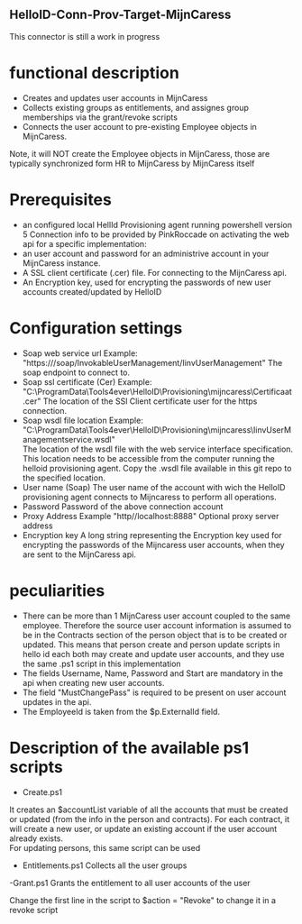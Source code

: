 ## HelloID-Conn-Prov-Target-MijnCaress
This connector is still a work in progress

# functional description

- Creates and updates user accounts in MijnCaress
- Collects existing groups as entitlements, and assignes group memberships via the grant/revoke scripts
- Connects the user account to pre-existing Employee objects in MijnCaress.

Note, it will NOT create the Employee objects in MijnCaress, those are typically synchronized form HR to MijnCaress by MijnCaress itself



# Prerequisites
- an configured local HellId Provisioning agent running powershell version 5
Connection info to be provided by PinkRoccade on activating the web api for a specific implementation:
- an user account and password for an administrive account in your MijnCaress instance. 
- A SSL client certificate (.cer) file. For connecting to the MijnCaress api.
- An Encryption key, used for encrypting the passwords of new user accounts created/updated by HelloID  

# Configuration settings

- Soap web service url 
    Example:  "https://<root url>/soap/InvokableUserManagement/IinvUserManagement"
    The soap endpoint to connect to.
- Soap ssl certificate (Cer) 
    Example: "C:\ProgramData\Tools4ever\HelloID\Provisioning\mijncaress\Certificaat.cer"
    The location of the SSl Client certificate user for the https connection.
- Soap wsdl file location
    Example: "C:\ProgramData\Tools4ever\HelloID\Provisioning\mijncaress\IinvUserManagementservice.wsdl"      
    The location of the wsdl file with the web service interface specification.  This location needs to be accessible from the computer running the helloid provisioning agent. Copy the .wsdl file available in this git repo to the specified location.
- User name (Soap) 
    The user name of the account with wich the HelloID provisioning agent connects to Mijncaress to perform all operations.  
- Password
    Password of the above connection account
- Proxy Address
    Example "http//localhost:8888"
    Optional proxy server address
- Encryption key
     A long string representing the Encryption key used for encrypting the passwords of the Mijncaress user accounts, when they are sent to the MijnCaress api.  


# peculiarities

- There can be more than 1 MijnCaress user account coupled to the same employee. Therefore the source user account information is assumed to be in the Contracts  section of the person object that is to be created or updated.
This means that person create and person update scripts in hello id each both may create and update user accounts, and they use the same .ps1 script in this implementation
- The fields Username, Name, Password and Start are mandatory in the api when creating new user accounts.
- The field "MustChangePass" is required to be present on user account updates in the api.
- The EmployeeId is taken from the $p.ExternalId field.

# Description of the available ps1 scripts

- Create.ps1

It creates an $accountList variable of all the accounts that must be created or updated (from the info in the person and contracts).  For each contract, it will create a new user, or update an existing account if the user account already exists.  
For updating persons, this same script can be used 

- Entitlements.ps1
Collects all the user groups

-Grant.ps1
Grants the entitlement to all user accounts of the user

Change the first line in the script to  $action = "Revoke"  to change it in a revoke script




